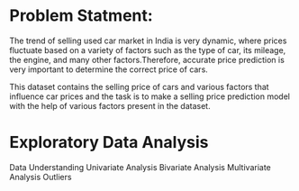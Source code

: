 # Problem Statment:
    
The trend of selling used car market in India is very dynamic, where prices fluctuate based on a variety of factors such as the type of car, its mileage, the engine, and many other factors.Therefore, accurate price prediction is very important to determine the correct price of cars.

This dataset contains the selling price of cars and various factors that influence car prices and the task is to make a selling price prediction model with the help of various factors present in the dataset.

# Exploratory Data Analysis
  Data Understanding
  Univariate Analysis
  Bivariate Analysis
  Multivariate Analysis
  Outliers
